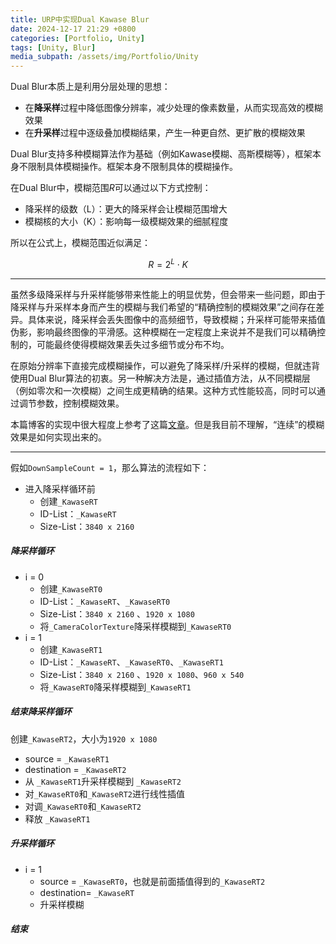 ```yaml
---
title: URP中实现Dual Kawase Blur
date: 2024-12-17 21:29 +0800
categories: [Portfolio, Unity]
tags: [Unity, Blur]
media_subpath: /assets/img/Portfolio/Unity
---
```


Dual Blur本质上是利用分层处理的思想：

- 在**降采样**过程中降低图像分辨率，减少处理的像素数量，从而实现高效的模糊效果
- 在**升采样**过程中逐级叠加模糊结果，产生一种更自然、更扩散的模糊效果

Dual Blur支持多种模糊算法作为基础（例如Kawase模糊、高斯模糊等），框架本身不限制具体模糊操作。框架本身不限制具体的模糊操作。

在Dual Blur中，模糊范围$R$可以通过以下方式控制：

- 降采样的级数（L）：更大的降采样会让模糊范围增大
- 模糊核的大小（K）：影响每一级模糊效果的细腻程度

所以在公式上，模糊范围近似满足：


$$
R=2^L\cdot K
$$

---

虽然多级降采样与升采样能够带来性能上的明显优势，但会带来一些问题，即由于降采样与升采样本身而产生的模糊与我们希望的“精确控制的模糊效果”之间存在差异。具体来说，降采样会丢失图像中的高频细节，导致模糊；升采样可能带来插值伪影，影响最终图像的平滑感。这种模糊在一定程度上来说并不是我们可以精确控制的，可能最终使得模糊效果丢失过多细节或分布不均。

在原始分辨率下直接完成模糊操作，可以避免了降采样/升采样的模糊，但就违背使用Dual Blur算法的初衷。另一种解决方法是，通过插值方法，从不同模糊层（例如零次和一次模糊）之间生成更精确的结果。这种方式性能较高，同时可以通过调节参数，控制模糊效果。

本篇博客的实现中很大程度上参考了这篇[文章](https://zznewclear13.github.io/posts/almost-continuous-dual-kawase-blur/)。但是我目前不理解，“连续”的模糊效果是如何实现出来的。

---

假如`DownSampleCount = 1`，那么算法的流程如下：

- 进入降采样循环前
  - 创建`_KawaseRT`
  - ID-List：`_KawaseRT`
  - Size-List：`3840 x 2160`

##### 降采样循环

- i = 0
  - 创建`_KawaseRT0`
  - ID-List：`_KawaseRT`、`_KawaseRT0`
  - Size-List：`3840 x 2160` 、`1920 x 1080`
  - 将`_CameraColorTexture`降采样模糊到`_KawaseRT0`
- i = 1
  - 创建`_KawaseRT1`
  - ID-List：`_KawaseRT`、`_KawaseRT0`、`_KawaseRT1`
  - Size-List：`3840 x 2160` 、`1920 x 1080`、`960 x 540`
  - 将`_KawaseRT0`降采样模糊到`_KawaseRT1`

##### 结束降采样循环

创建`_KawaseRT2`，大小为`1920 x 1080`

- source = `_KawaseRT1`
- destination = `_KawaseRT2`
- 从 `_KawaseRT1`升采样模糊到 `_KawaseRT2`
- 对`_KawaseRT0`和`_KawaseRT2`进行线性插值
- 对调`_KawaseRT0`和`_KawaseRT2`
- 释放 `_KawaseRT1`

##### 升采样循环

- i = 1
  - source = `_KawaseRT0`，也就是前面插值得到的`_KawaseRT2`
  - destination= `_KawaseRT`
  - 升采样模糊

##### 结束

